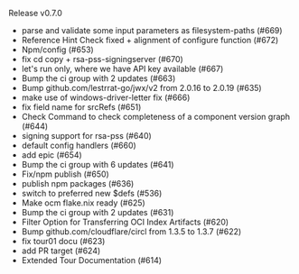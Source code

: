 Release v0.7.0

- parse and validate some input parameters as filesystem-paths (#669)
- Reference Hint Check fixed + alignment of configure function (#672)
- Npm/config (#653)
- fix cd copy + rsa-pss-signingserver (#670)
- let's run only, where we have API key available (#667)
- Bump the ci group with 2 updates (#663)
- Bump github.com/lestrrat-go/jwx/v2 from 2.0.16 to 2.0.19 (#635)
- make use of windows-driver-letter fix (#666)
- fix field name for srcRefs (#651)
- Check Command to check completeness of a component version graph (#644)
- signing support for rsa-pss (#640)
- default config handlers (#660)
- add epic (#654)
- Bump the ci group with 6 updates (#641)
- Fix/npm publish (#650)
- publish npm packages (#636)
- switch to preferred new $defs (#536)
- Make ocm flake.nix ready (#625)
- Bump the ci group with 2 updates (#631)
- Filter Option for Transferring OCI Index Artifacts (#620)
- Bump github.com/cloudflare/circl from 1.3.5 to 1.3.7 (#622)
- fix tour01 docu (#623)
- add PR target (#624)
- Extended Tour Documentation (#614)

